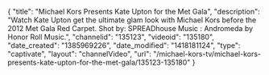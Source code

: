 {
    "title": "Michael Kors Presents Kate Upton for the Met Gala",
    "description": "Watch Kate Upton get the ultimate glam look with Michael Kors before the 2012 Met Gala Red Carpet. Shot by: SPREADhouse Music : Andromeda by Honor Roll Music.",
    "channelid": "135123",
    "videoid": "135180",
    "date_created": "1385969226",
    "date_modified": "1418181124",
    "type": "captivate",
    "layout": "channelVideo",
    "url": "\/michael-kors-tv\/michael-kors-presents-kate-upton-for-the-met-gala\/135123-135180"
}